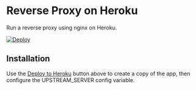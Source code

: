 # Reverse Proxy on Heroku

Run a reverse proxy using nginx on Heroku.

[![Deploy](https://www.herokucdn.com/deploy/button.png)](https://heroku.com/deploy)

## Installation

Use the [Deploy to Heroku](https://heroku.com/deploy) button above to create a
copy of the app, then configure the UPSTREAM_SERVER config variable.
